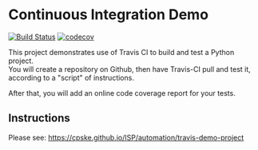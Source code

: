 Continuous Integration Demo
============================
[![Build Status](https://travis-ci.com/Bheem6005/demo-pyci.svg?branch=master)](https://travis-ci.com/Bheem6005/demo-pyci)
[![codecov](https://codecov.io/gh/Bheem6005/demo-pyci/branch/master/graph/badge.svg?token=GZCNYRGVJG)](https://codecov.io/gh/Bheem6005/demo-pyci)

This project demonstrates use of Travis CI to build and test a Python project.  
You will create a repository on Github, then have Travis-CI pull and test it,
according to a "script" of instructions.

After that, you will add an online code coverage report for your tests.

## Instructions

Please see: https://cpske.github.io/ISP/automation/travis-demo-project

